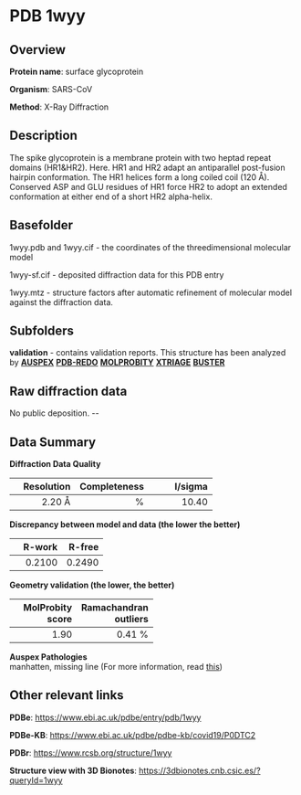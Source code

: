 # PDB 1wyy

## Overview

**Protein name**: surface glycoprotein

**Organism**: SARS-CoV

**Method**: X-Ray Diffraction

## Description

The spike glycoprotein is a membrane protein with two heptad repeat domains (HR1&HR2). Here. HR1 and HR2 adapt an antiparallel post-fusion hairpin conformation. The HR1 helices form a long coiled coil (120 Å). Conserved ASP and GLU residues of HR1 force HR2 to adopt an extended conformation at either end of a short HR2 alpha-helix.

## Basefolder

1wyy.pdb and 1wyy.cif - the coordinates of the threedimensional molecular model

1wyy-sf.cif - deposited diffraction data for this PDB entry

1wyy.mtz - structure factors after automatic refinement of molecular model against the diffraction data.

## Subfolders





**validation** - contains validation reports. This structure has been analyzed by [**AUSPEX**](https://github.com/thorn-lab/coronavirus_structural_task_force/tree/master/pdb/surface_glycoprotein/SARS-CoV/1wyy/validation/auspex) [**PDB-REDO**](https://github.com/thorn-lab/coronavirus_structural_task_force/tree/master/pdb/surface_glycoprotein/SARS-CoV/1wyy/validation/pdb-redo) [**MOLPROBITY**](https://github.com/thorn-lab/coronavirus_structural_task_force/tree/master/pdb/surface_glycoprotein/SARS-CoV/1wyy/validation/molprobity) [**XTRIAGE**](https://github.com/thorn-lab/coronavirus_structural_task_force/blob/master/pdb/surface_glycoprotein/SARS-CoV/1wyy/validation/Xtriage_output.log) [**BUSTER**](https://www.globalphasing.com/buster/wiki/index.cgi?Covid19Pdb1WYY) 



## Raw diffraction data

No public deposition. --<br> 

## Data Summary
**Diffraction Data Quality**

|   | Resolution | Completeness| I/sigma |
|---|-------------:|----------------:|--------------:|
|   |2.20 Å|      %|<img width=50/>10.40|

**Discrepancy between model and data (the lower the better)**

|   | **R-work**| **R-free**   
|---|-------------:|----------------:|           
||  0.2100|  0.2490|

**Geometry validation (the lower, the better)**

|   |**MolProbity<br>score**| **Ramachandran<br>outliers** 
|---|-------------:|----------------:|
||  1.90|  0.41 %|

**Auspex Pathologies**<br> manhatten, missing line (For more information, read [this](https://github.com/thorn-lab/coronavirus_structural_task_force/blob/master/pdb/surface_glycoprotein/SARS-CoV/1wyy/validation/auspex/1wyy_auspex_comments.txt))

 



## Other relevant links 
**PDBe**:  https://www.ebi.ac.uk/pdbe/entry/pdb/1wyy

**PDBe-KB**: https://www.ebi.ac.uk/pdbe/pdbe-kb/covid19/P0DTC2 
 
**PDBr**: https://www.rcsb.org/structure/1wyy 

**Structure view with 3D Bionotes**: https://3dbionotes.cnb.csic.es/?queryId=1wyy

